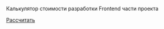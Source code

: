 Калькулятор стоимости разработки Frontend части проекта

<a href="https://denis-snitko.github.io/calculator/" target="_blank">Рассчитать</a>

